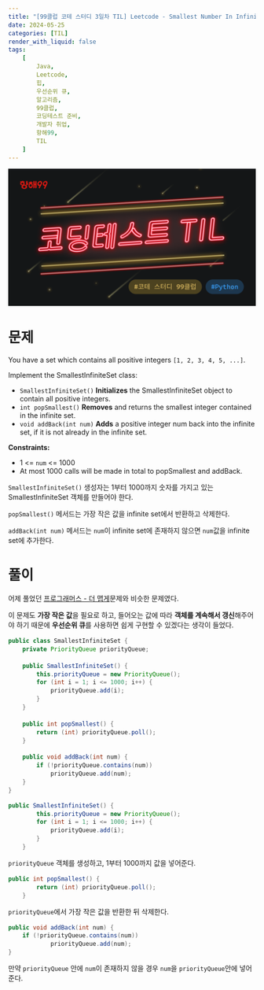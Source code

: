 ```yaml
---
title: "[99클럽 코테 스터디 3일차 TIL] Leetcode - Smallest Number In Infinite Set"
date: 2024-05-25
categories: [TIL]
render_with_liquid: false
tags:
    [
        Java,
        Leetcode,
        힙,
        우선순위 큐,
        알고리즘,
        99클럽,
        코딩테스트 준비,
        개발자 취업,
        항해99,
        TIL
    ]
---
```


![99클럽 썸네일](/assets/img/posts/99클럽_thumbnail.png)

# 문제
You have a set which contains all positive integers `[1, 2, 3, 4, 5, ...]`.

Implement the SmallestInfiniteSet class:

- `SmallestInfiniteSet()` **Initializes** the SmallestInfiniteSet object to contain all positive integers.
- `int popSmallest()` **Removes** and returns the smallest integer contained in the infinite set.
- `void addBack(int num)` **Adds** a positive integer num back into the infinite set, if it is not already in the infinite set.

**Constraints:**
- 1 <= `num` <= 1000
- At most 1000 calls will be made in total to popSmallest and addBack.

`SmallestInfiniteSet()` 생성자는 1부터 1000까지 숫자를 가지고 있는 SmallestInfiniteSet 객체를 만들어야 한다.

`popSmallest()` 메서드는 가장 작은 값을 infinite set에서 반환하고 삭제한다.

`addBack(int num)` 메서드는 `num`이 infinite set에 존재하지 않으면 `num`값을 infinite set에 추가한다.

# 풀이
어제 풀었던 [프로그래머스 - 더 맵게](https://dayoming.github.io/posts/%EB%8D%94-%EB%A7%B5%EA%B2%8C/)문제와 비슷한 문제였다.

이 문제도 **가장 작은 값**을 필요로 하고, 들어오는 값에 따라 **객체를 계속해서 갱신**해주어야 하기 때문에 **우선순위 큐**를 사용하면 쉽게 구현할 수 있겠다는 생각이 들었다.

```java
public class SmallestInfiniteSet {
    private PriorityQueue priorityQueue;

    public SmallestInfiniteSet() {
        this.priorityQueue = new PriorityQueue();
        for (int i = 1; i <= 1000; i++) {
            priorityQueue.add(i);
        }
    }

    public int popSmallest() {
        return (int) priorityQueue.poll();
    }

    public void addBack(int num) {
        if (!priorityQueue.contains(num))
            priorityQueue.add(num);
    }
}
```

```java
public SmallestInfiniteSet() {
        this.priorityQueue = new PriorityQueue();
        for (int i = 1; i <= 1000; i++) {
            priorityQueue.add(i);
        }
    }
```

`priorityQueue` 객체를 생성하고, 1부터 1000까지 값을 넣어준다.

```java
public int popSmallest() {
        return (int) priorityQueue.poll();
    }
```

`priorityQueue`에서 가장 작은 값을 반환한 뒤 삭제한다.

```java
public void addBack(int num) {
    if (!priorityQueue.contains(num))
            priorityQueue.add(num);
}
```

만약 `priorityQueue` 안에 `num`이 존재하지 않을 경우 `num`을 `priorityQueue`안에 넣어준다.